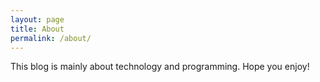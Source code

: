 ```yaml
---
layout: page
title: About
permalink: /about/
---
```


This blog is mainly about technology and programming. Hope you enjoy!
